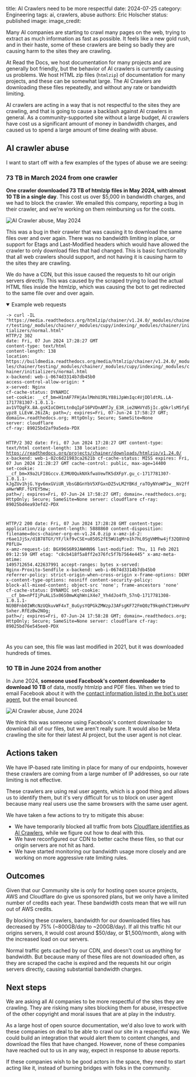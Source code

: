 title: AI Crawlers need to be more respectful
date: 2024-07-25
category: Engineering
tags: ai, crawlers, abuse
authors: Eric Holscher
status: published
image:
image_credit:

Many AI companies are starting to crawl many pages on the web,
trying to extract as much information as fast as possible.
It feels like a new gold rush,
and in their haste,
some of these crawlers are being so badly they are causing harm to the sites they are crawling.

At Read the Docs,
we host documentation for many projects and are generally bot friendly,
but the behavior of AI crawlers is currently causing us problems.
We host HTML zip files (``htmlzip``) of documentation for many projects,
and these can be somewhat large.
The AI Crawlers are downloading these files repeatedly,
and without any rate or bandwidth limiting.

AI crawlers are acting in a way that is not respectful to the sites they are crawling,
and that is going to cause a backlash against AI crawlers in general.
As a community-supported site without a large budget,
AI crawlers have cost us a significant amount of money in bandwidth charges,
and caused us to spend a large amount of time dealing with abuse.

## AI crawler abuse

I want to start off with a few examples of the types of abuse we are seeing:

### 73 TB in March 2024 from one crawler

**One crawler downloaded 73 TB of htmlzip files in May 2024, with almost 10 TB in a single day**. This cost us over $5,000 in bandwidth charges, and we had to block the crawler. We emailed this company, reporting a bug in their crawler, and we're working on them reimbursing us for the costs.

![AI Crawler abuse, May 2024](/images/posts/bandwidth-may-2024.png)

This was a bug in their crawler that was causing it to download the same files over and over again.
There was no bandwidth limiting in place,
or support for Etags and Last-Modified headers which would have allowed the crawler to only download files that had changed.
This is basic functionality that all web crawlers should support,
and not having it is causing harm to the sites they are crawling.

We do have a CDN, but this issue caused the requests to hit our origin servers directly.
This was caused by the scraped trying to load the actual HTML files inside the htmlzip,
which was causing the bot to get redirected to the same file over and over again.

<details open>
<summary>Example web requests</summary>

<code>
-> curl -IL "https://media.readthedocs.org/htmlzip/chainer/v1.24.0/_modules/chainer/testing/_modules/chainer/_modules/cupy/indexing/_modules/chainer/initializers/normal.html"
HTTP/2 302
date: Fri, 07 Jun 2024 17:28:27 GMT
content-type: text/html
content-length: 138
location: https://buildmedia.readthedocs.org/media/htmlzip/chainer/v1.24.0/_modules/chainer/testing/_modules/chainer/_modules/cupy/indexing/_modules/chainer/initializers/normal.html
x-backend: web-i-0674d3314b7db45b0
access-control-allow-origin: *
x-served: Nginx
cf-cache-status: DYNAMIC
set-cookie: __cf_bm=H1nAF7FHjAxlMmhU3RLY88iJpWnIqc4VjDDldtRL.LA-1717781307-1.0.1.1-av1VTQgFX.8A.gsKIoCOHtLtn0qIpF16PVDnAMfJy_E3R_ie2NHVYd5jIc.gOkrlsM5fyEypz8_LLEvW.26iZA; path=/; expires=Fri, 07-Jun-24 17:58:27 GMT; domain=.readthedocs.org; HttpOnly; Secure; SameSite=None
server: cloudflare
cf-ray: 89025bd2af9a5eda-PDX

HTTP/2 302
date: Fri, 07 Jun 2024 17:28:27 GMT
content-type: text/html
content-length: 138
location: https://readthedocs.org/projects/chainer/downloads/htmlzip/v1.24.0/
x-backend: web-i-02c6d21983ca2621b
cf-cache-status: MISS
expires: Fri, 07 Jun 2024 21:28:27 GMT
cache-control: public, max-age=14400
set-cookie: __cf_bm=X9a2LFI8Gccv.EJMU0QukNXkfwaVewTK5dXFpY.gu_c-1717781307-1.0.1.1-kJgZUv1hjG.Ygv6mxGViUR_VbsGBGnYbV5XFGxnDZ5vLM2YBKd_raTOyNYoWP1w__NV2ffaHwrWRF.fGYEY5mw; path=/; expires=Fri, 07-Jun-24 17:58:27 GMT; domain=.readthedocs.org; HttpOnly; Secure; SameSite=None
server: cloudflare
cf-ray: 89025bd4ea93efd2-PDX

HTTP/2 200
date: Fri, 07 Jun 2024 17:28:28 GMT
content-type: application/zip
content-length: 5888860
content-disposition: filename=docs-chainer-org-en-v1.24.0.zip
x-amz-id-2: r6ae1JjSx/d1B78TGY/YF/lkf9vCSE+u850S2fE5WU1qMro1h7hL0SgVHMhw4jf32Q8VnQP8fLU=
x-amz-request-id: BGX96S6R9JAWHN96
last-modified: Thu, 11 Feb 2021 09:12:59 GMT
etag: "c8cb418f5a8ff2e376fc5f7b7564e445"
x-amz-meta-mtime: 1495712654.422637991
accept-ranges: bytes
x-served: Nginx-Proxito-Sendfile
x-backend: web-i-0674d3314b7db45b0
referrer-policy: strict-origin-when-cross-origin
x-frame-options: DENY
x-content-type-options: nosniff
content-security-policy: block-all-mixed-content; object-src 'none'; frame-ancestors 'none'
cf-cache-status: DYNAMIC
set-cookie: __cf_bm=nPfIjPuALi5x06S0mwKqhWniX4e7_Yh4dJo4fh_57nQ-1717781308-1.0.1.1-NG9BFnb0IWRcNzUQkuvWF4xT_8uGysYQPGkZMWzpJ3AFsgKF72FmQ0zT9kqmhCT1HHvoPVSxher.RfEzBw2NOg; path=/; expires=Fri, 07-Jun-24 17:58:28 GMT; domain=.readthedocs.org; HttpOnly; Secure; SameSite=None
server: cloudflare
cf-ray: 89025bd76e545ee0-PDX

</code>

As you can see, this file was last modified in 2021,
but it was downloaded hundreds of times.

</details>

### 10 TB in June 2024 from another

In June 2024, **someone used Facebook's content downloader to download 10 TB** of data, mostly htmlzip and PDF files. When we tried to email Facebook about it with the [contact information listed in the bot's user agent](http://www.facebook.com/externalhit_uatext.php), but the email bounced.

![AI Crawler abuse, June 2024](/images/posts/bandwidth-june-2024.png)

We think this was someone using Facebook's content downloader to download all of our files, but we aren't really sure.
It would also be Meta crawling the site for their latest AI project,
but the user agent is not clear.

## Actions taken

We have IP-based rate limiting in place for many of our endpoints,
however these crawlers are coming from a large number of IP addresses,
so our rate limiting is not effective.

These crawlers are using real user agents,
which is a good thing and allows us to identify them,
but it's very difficult for us to block on user agent because many real users use the same browsers with the same user agent.

We have taken a few actions to try to mitigate this abuse:

* We have temporarily blocked all traffic from bots [Cloudflare identifies as AI Crawlers](https://radar.cloudflare.com/traffic/verified-bots), while we figure out how to deal with this.
* We have reconfigured our CDN to better cache these files, so that our origin servers are not hit as hard.
* We have started monitoring our bandwidth usage more closely and are working on more aggressive rate limiting rules.

## Outcomes

Given that our Community site is only for hosting open source projects,
AWS and Cloudflare do give us sponsored plans,
but we only have a limited number of credits each year.
These bandwidth costs mean that we will run out of AWS credits.

By blocking these crawlers,
bandwidth for our downloaded files has decreased by 75% (~800GB/day to ~200GB/day).
If all this traffic hit our origins servers,
it would cost around $50/day, or $1,500/month,
along with the increased load on our servers.

Normal traffic gets cached by our CDN,
and doesn't cost us anything for bandwidth.
But because many of these files are not downloaded often,
as they are scraped the cache is expired and the requests hit our origin servers directly,
causing substantial bandwidth charges.

## Next steps

We are asking all AI companies to be more respectful of the sites they are crawling.
They are risking many sites blocking them for abuse,
irrespective of the other copyright and moral issues that are at play in the industry.

As a large host of open source documentation,
we'd also love to work with these companies on deal to be able to crawl our site in a respectful way.
We could build an integration that would alert them to content changes,
and download the files that have changed.
However, none of these companies have reached out to us in any way,
expect in response to abuse reports.

If these companies wish to be good actors in the space,
they need to start acting like it,
instead of burning bridges with folks in the community.
